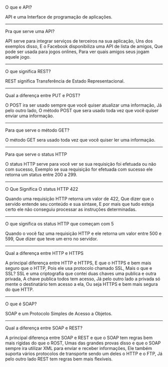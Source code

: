 O que e API?

API e uma Interface de programação de aplicações.

--------------------------------------------------------------------------------------------------------------------

 Pra que serve uma API?

   API serve para integrar serviços de terceiros na sua aplicação, Uns dos exemplos disso, E o Facebook disponibiliza uma API de lista de amigos, Que pode ser usada para jogos onlines, Para  ver quais amigos seus jogam aquele jogo. 

--------------------------------------------------------------------------------------------------------------------

O que significa REST? 

 REST significa Transferência de Estado Representacional.

--------------------------------------------------------------------------------------------------------------------

Qual a diferença entre PUT e POST?
  
   O POST ira ser usado sempre que você quiser atualizar uma informação, Já pelo outro lado, O  método POST que sera usado toda vez que você quiser enviar uma informação.

--------------------------------------------------------------------------------------------------------------------

Para que serve o método GET?

  O método GET sera usado toda vez que você quiser ler uma informação.

--------------------------------------------------------------------------------------------------------------------

Para que serve o status HTTP

   O status HTTP serve para você ver se sua requisição foi efetuada ou não com sucesso, Exemplo se sua requisição for efetuada com sucesso ele retorna um status entre 200 a 299.

--------------------------------------------------------------------------------------------------------------------

O Que Significa O status HTTP 422

Quando uma requisição HTTP retorna um valor de 422, Que dizer que o servido entende seu conteúdo e sua sintaxe, E por mais que tudo esteja certo ele não conseguiu processar as instruções determinadas.

--------------------------------------------------------------------------------------------------------------------

O que significa os status HTTP que começam com 5

Quando o você faz uma requisição HTTP e ele retorna um valor entre 500 e 599, Que dizer que teve um erro no servidor.

--------------------------------------------------------------------------------------------------------------------

Qual a diferença entre HTTP e HTTPS

A principal diferença entre HTTP e HTTPS, E que o HTTPS e bem mais seguro que o HTTP, Pois ele usa protocolo chamado SSL, Mais o que e SSL? SSL e uma criptografia que contei duas chaves uma publica e outra privada, A chave publica todos tem acesso, Já pelo outro lado a privada só mente o destinatário tem acesso a ela, Ou seja HTTPS e bem mais segura do que HTTP.

--------------------------------------------------------------------------------------------------------------------

O que é SOAP?

SOAP e um Protocolo Simples de Acesso a Objetos.

--------------------------------------------------------------------------------------------------------------------

Qual a diferença entre SOAP e REST?

A principal diferença entre SOAP e REST e que o SOAP tem regras bem mais rígidas do que o ROST, Umas das grandes provas disso e que o SOAP sempre ira utilizar XML para enviar e receber informações, Ele também suporta vários protocolos de transporte sendo um deles o HTTP e o FTP, Já pelo outro lado REST tem regras bem mais flexíveis.


